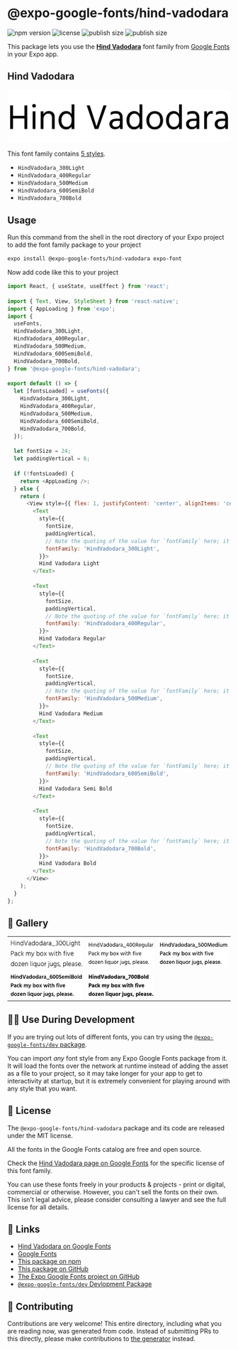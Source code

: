 # @expo-google-fonts/hind-vadodara

![npm version](https://flat.badgen.net/npm/v/@expo-google-fonts/hind-vadodara)
![license](https://flat.badgen.net/github/license/expo/google-fonts)
![publish size](https://flat.badgen.net/packagephobia/install/@expo-google-fonts/hind-vadodara)
![publish size](https://flat.badgen.net/packagephobia/publish/@expo-google-fonts/hind-vadodara)

This package lets you use the [**Hind Vadodara**](https://fonts.google.com/specimen/Hind+Vadodara) font family from [Google Fonts](https://fonts.google.com/) in your Expo app.

## Hind Vadodara

![Hind Vadodara](./font-family.png)

This font family contains [5 styles](#-gallery).

- `HindVadodara_300Light`
- `HindVadodara_400Regular`
- `HindVadodara_500Medium`
- `HindVadodara_600SemiBold`
- `HindVadodara_700Bold`

## Usage

Run this command from the shell in the root directory of your Expo project to add the font family package to your project
```sh
expo install @expo-google-fonts/hind-vadodara expo-font
```

Now add code like this to your project
```js
import React, { useState, useEffect } from 'react';

import { Text, View, StyleSheet } from 'react-native';
import { AppLoading } from 'expo';
import {
  useFonts,
  HindVadodara_300Light,
  HindVadodara_400Regular,
  HindVadodara_500Medium,
  HindVadodara_600SemiBold,
  HindVadodara_700Bold,
} from '@expo-google-fonts/hind-vadodara';

export default () => {
  let [fontsLoaded] = useFonts({
    HindVadodara_300Light,
    HindVadodara_400Regular,
    HindVadodara_500Medium,
    HindVadodara_600SemiBold,
    HindVadodara_700Bold,
  });

  let fontSize = 24;
  let paddingVertical = 6;

  if (!fontsLoaded) {
    return <AppLoading />;
  } else {
    return (
      <View style={{ flex: 1, justifyContent: 'center', alignItems: 'center' }}>
        <Text
          style={{
            fontSize,
            paddingVertical,
            // Note the quoting of the value for `fontFamily` here; it expects a string!
            fontFamily: 'HindVadodara_300Light',
          }}>
          Hind Vadodara Light
        </Text>

        <Text
          style={{
            fontSize,
            paddingVertical,
            // Note the quoting of the value for `fontFamily` here; it expects a string!
            fontFamily: 'HindVadodara_400Regular',
          }}>
          Hind Vadodara Regular
        </Text>

        <Text
          style={{
            fontSize,
            paddingVertical,
            // Note the quoting of the value for `fontFamily` here; it expects a string!
            fontFamily: 'HindVadodara_500Medium',
          }}>
          Hind Vadodara Medium
        </Text>

        <Text
          style={{
            fontSize,
            paddingVertical,
            // Note the quoting of the value for `fontFamily` here; it expects a string!
            fontFamily: 'HindVadodara_600SemiBold',
          }}>
          Hind Vadodara Semi Bold
        </Text>

        <Text
          style={{
            fontSize,
            paddingVertical,
            // Note the quoting of the value for `fontFamily` here; it expects a string!
            fontFamily: 'HindVadodara_700Bold',
          }}>
          Hind Vadodara Bold
        </Text>
      </View>
    );
  }
};

```

## 🔡 Gallery


||||
|-|-|-|
|![HindVadodara_300Light](./HindVadodara_300Light.ttf.png)|![HindVadodara_400Regular](./HindVadodara_400Regular.ttf.png)|![HindVadodara_500Medium](./HindVadodara_500Medium.ttf.png)||
|![HindVadodara_600SemiBold](./HindVadodara_600SemiBold.ttf.png)|![HindVadodara_700Bold](./HindVadodara_700Bold.ttf.png)|||


## 👩‍💻 Use During Development

If you are trying out lots of different fonts, you can try using the [`@expo-google-fonts/dev` package](https://github.com/expo/google-fonts/tree/master/font-packages/dev#readme).

You can import *any* font style from any Expo Google Fonts package from it. It will load the fonts
over the network at runtime instead of adding the asset as a file to your project, so it may take longer
for your app to get to interactivity at startup, but it is extremely convenient
for playing around with any style that you want.

## 📖 License

The `@expo-google-fonts/hind-vadodara` package and its code are released under the MIT license.

All the fonts in the Google Fonts catalog are free and open source.

Check the [Hind Vadodara page on Google Fonts](https://fonts.google.com/specimen/Hind+Vadodara) for the specific license of this font family.

You can use these fonts freely in your products & projects - print or digital, commercial or otherwise. However, you can't sell the fonts on their own. This isn't legal advice, please consider consulting a lawyer and see the full license for all details.

## 🔗 Links

- [Hind Vadodara on Google Fonts](https://fonts.google.com/specimen/Hind+Vadodara)
- [Google Fonts](https://fonts.google.com/)
- [This package on npm](https://www.npmjs.com/package/@expo-google-fonts/hind-vadodara)
- [This package on GitHub](https://github.com/expo/google-fonts/tree/master/font-packages/hind-vadodara)
- [The Expo Google Fonts project on GitHub](https://github.com/expo/google-fonts)
- [`@expo-google-fonts/dev` Devlopment Package](https://github.com/expo/google-fonts/tree/master/font-packages/dev)

## 🤝 Contributing

Contributions are very welcome! This entire directory, including what you are reading now, was generated from code. Instead of submitting PRs to this directly, please make contributions to [the generator](https://github.com/expo/google-fonts/tree/master/packages/generator) instead.

